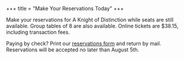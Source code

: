 +++
title = "Make Your Reservations Today"
+++

Make your reservations for A Knight of Distinction while seats are still available. Group tables of 8 are also available. Online tickets are $38.15, including transaction fees.

Paying by check? Print our <a href="/distinguished-alumni/2021/docs/knight-of-distinguished-alumni-reservation-form.pdf" class="link--pdf" target="_blank">reservations form</a> and return by mail. Reservations will be accepted no later than August 5th.
